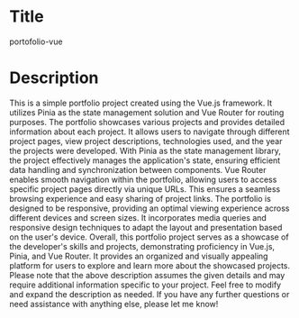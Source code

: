 # Title

portofolio-vue

# Description

This is a simple portfolio project created using the Vue.js framework. It utilizes Pinia as the state management solution and Vue Router for routing purposes. The portfolio showcases various projects and provides detailed information about each project. It allows users to navigate through different project pages, view project descriptions, technologies used, and the year the projects were developed. With Pinia as the state management library, the project effectively manages the application's state, ensuring efficient data handling and synchronization between components. Vue Router enables smooth navigation within the portfolio, allowing users to access specific project pages directly via unique URLs. This ensures a seamless browsing experience and easy sharing of project links. The portfolio is designed to be responsive, providing an optimal viewing experience across different devices and screen sizes. It incorporates media queries and responsive design techniques to adapt the layout and presentation based on the user's device. Overall, this portfolio project serves as a showcase of the developer's skills and projects, demonstrating proficiency in Vue.js, Pinia, and Vue Router. It provides an organized and visually appealing platform for users to explore and learn more about the showcased projects. Please note that the above description assumes the given details and may require additional information specific to your project. Feel free to modify and expand the description as needed. If you have any further questions or need assistance with anything else, please let me know!
